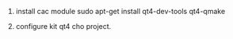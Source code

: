 1. install cac module
sudo apt-get install qt4-dev-tools qt4-qmake 

2. configure kit qt4 cho project.
